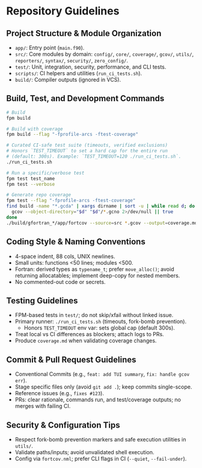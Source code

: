 # Repository Guidelines

## Project Structure & Module Organization
- `app/`: Entry point (`main.f90`).
- `src/`: Core modules by domain: `config/`, `core/`, `coverage/`, `gcov/`,
  `utils/`, `reporters/`, `syntax/`, `security/`, `zero_config/`.
- `test/`: Unit, integration, security, performance, and CLI tests.
- `scripts/`: CI helpers and utilities (`run_ci_tests.sh`).
- `build/`: Compiler outputs (ignored in VCS).

## Build, Test, and Development Commands
```bash
# Build
fpm build

# Build with coverage
fpm build --flag "-fprofile-arcs -ftest-coverage"

# Curated CI-safe test suite (timeouts, verified exclusions)
# Honors `TEST_TIMEOUT` to set a hard cap for the entire run
# (default: 300s). Example: `TEST_TIMEOUT=120 ./run_ci_tests.sh`.
./run_ci_tests.sh

# Run a specific/verbose test
fpm test test_name
fpm test --verbose

# Generate repo coverage
fpm test --flag "-fprofile-arcs -ftest-coverage"
find build -name "*.gcda" | xargs dirname | sort -u | while read d; do
  gcov --object-directory="$d" "$d"/*.gcno 2>/dev/null || true
done
./build/gfortran_*/app/fortcov --source=src *.gcov --output=coverage.md
```

## Coding Style & Naming Conventions
- 4-space indent, 88 cols, UNIX newlines.
- Small units: functions <50 lines; modules <500.
- Fortran: derived types as `typename_t`; prefer `move_alloc()`; avoid returning
  allocatables; implement deep-copy for nested members.
- No commented-out code or secrets.

## Testing Guidelines
- FPM-based tests in `test/`; do not skip/xfail without linked issue.
- Primary runner: `./run_ci_tests.sh` (timeouts, fork-bomb prevention).
  - Honors `TEST_TIMEOUT` env var: sets global cap (default 300s).
- Treat local vs CI differences as blockers; attach logs to PRs.
- Produce `coverage.md` when validating coverage changes.

## Commit & Pull Request Guidelines
- Conventional Commits (e.g., `feat: add TUI summary`, `fix: handle gcov err`).
- Stage specific files only (avoid `git add .`); keep commits single-scope.
- Reference issues (e.g., `fixes #123`).
- PRs: clear rationale, commands run, and test/coverage outputs; no merges with
  failing CI.

## Security & Configuration Tips
- Respect fork-bomb prevention markers and safe execution utilities in `utils/`.
- Validate paths/inputs; avoid unvalidated shell execution.
- Config via `fortcov.nml`; prefer CLI flags in CI (`--quiet`, `--fail-under`).
